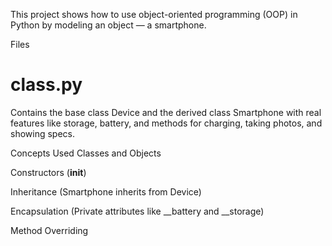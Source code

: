 This project shows how to use object-oriented programming (OOP) in Python by modeling an object — a smartphone.

Files
# class.py
Contains the base class Device and the derived class Smartphone with real features like storage, battery, and methods for charging, taking photos, and showing specs.

Concepts Used
Classes and Objects

Constructors (__init__)

Inheritance (Smartphone inherits from Device)

Encapsulation (Private attributes like __battery and __storage)

Method Overriding
